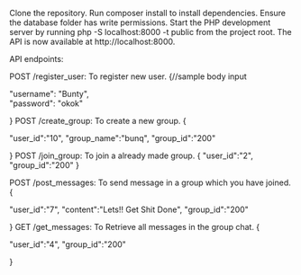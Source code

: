 
Clone the repository.
Run composer install to install dependencies.
Ensure the database folder has write permissions.
Start the PHP development server by running php -S localhost:8000 -t public from the project root.
The API is now available at http://localhost:8000.

API endpoints:

POST /register_user: To register new user.
{//sample body input

"username": "Bunty",            
"password": "okok"

}
POST /create_group: To create a new group.
{

"user_id":"10",
"group_name":"bunq",
"group_id":"200"

}
POST /join_group: To join a already made group.
{
"user_id":"2",
"group_id":"200"
}

POST /post_messages: To send message in a group which you have joined.
{

"user_id":"7",
"content":"Lets!! Get Shit Done",
"group_id":"200"

}
GET /get_messages: To Retrieve all messages in the group chat.
{

"user_id":"4",
"group_id":"200"

}

